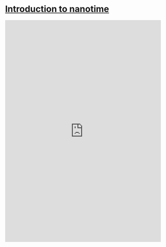 
# [Introduction to nanotime](https://cloud.r-project.org/web/packages/nanotime/vignettes/nanotime-introduction.pdf)

<embed src="https://cloud.r-project.org/web/packages/nanotime/vignettes/nanotime-introduction.pdf" type="application/pdf" width="100%" height="720px">
